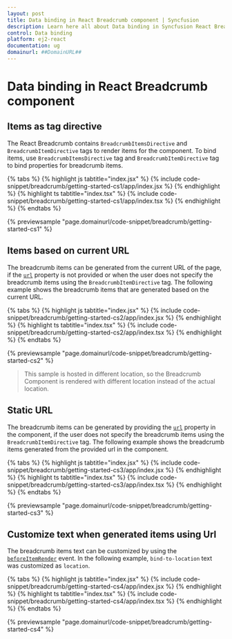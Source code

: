 ```yaml
---
layout: post
title: Data binding in React Breadcrumb component | Syncfusion
description: Learn here all about Data binding in Syncfusion React Breadcrumb component of Syncfusion Essential JS 2 and more.
control: Data binding 
platform: ej2-react
documentation: ug
domainurl: ##DomainURL##
---
```


# Data binding in React Breadcrumb component

## Items as tag directive

The React Breadcrumb contains `BreadcrumbItemsDirective` and `BreadcrumbItemDirective` tags to render items for the component. To bind items, use  `BreadcrumbItemsDirective` tag and `BreadcrumbItemDirective` tag to bind properties for breadcrumb items.

{% tabs %}
{% highlight js tabtitle="index.jsx" %}
{% include code-snippet/breadcrumb/getting-started-cs1/app/index.jsx %}
{% endhighlight %}
{% highlight ts tabtitle="index.tsx" %}
{% include code-snippet/breadcrumb/getting-started-cs1/app/index.tsx %}
{% endhighlight %}
{% endtabs %}

 {% previewsample "page.domainurl/code-snippet/breadcrumb/getting-started-cs1" %}

## Items based on current URL

The breadcrumb items can be generated from the current URL of the page, if the [`url`](https://ej2.syncfusion.com/react/documentation/api/breadcrumb/#url) property is not provided or when the user does not specify the breadcrumb items using the `BreadcrumbItemDirective` tag. The following example shows the breadcrumb items that are generated based on the current URL.

{% tabs %}
{% highlight js tabtitle="index.jsx" %}
{% include code-snippet/breadcrumb/getting-started-cs2/app/index.jsx %}
{% endhighlight %}
{% highlight ts tabtitle="index.tsx" %}
{% include code-snippet/breadcrumb/getting-started-cs2/app/index.tsx %}
{% endhighlight %}
{% endtabs %}

 {% previewsample "page.domainurl/code-snippet/breadcrumb/getting-started-cs2" %}

> This sample is hosted in different location, so the Breadcrumb Component is rendered with different location instead of the actual location.

## Static URL

The breadcrumb items can be generated by providing the [`url`](https://ej2.syncfusion.com/react/documentation/api/breadcrumb/#url) property in the component, if the user does not specify the breadcrumb items using the `BreadcrumbItemDirective` tag. The following example shows the breadcrumb items generated from the provided url in the component.

{% tabs %}
{% highlight js tabtitle="index.jsx" %}
{% include code-snippet/breadcrumb/getting-started-cs3/app/index.jsx %}
{% endhighlight %}
{% highlight ts tabtitle="index.tsx" %}
{% include code-snippet/breadcrumb/getting-started-cs3/app/index.tsx %}
{% endhighlight %}
{% endtabs %}

 {% previewsample "page.domainurl/code-snippet/breadcrumb/getting-started-cs3" %}

## Customize text when generated items using Url

The breadcrumb items text can be customized by using the [`beforeItemRender`](https://ej2.syncfusion.com/react/documentation/api/breadcrumb/#beforeitemrender) event. In the following example, `bind-to-location` text was customized as `location`.

{% tabs %}
{% highlight js tabtitle="index.jsx" %}
{% include code-snippet/breadcrumb/getting-started-cs4/app/index.jsx %}
{% endhighlight %}
{% highlight ts tabtitle="index.tsx" %}
{% include code-snippet/breadcrumb/getting-started-cs4/app/index.tsx %}
{% endhighlight %}
{% endtabs %}

 {% previewsample "page.domainurl/code-snippet/breadcrumb/getting-started-cs4" %}